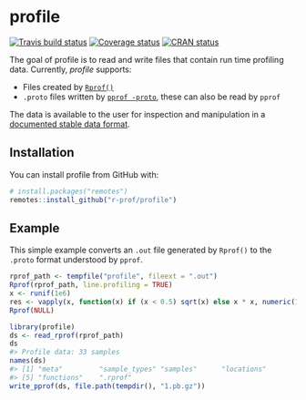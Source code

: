 
<!-- README.md is generated from README.Rmd. Please edit that file -->
profile
=======

[![Travis build status](https://travis-ci.org/r-prof/profile.svg?branch=master)](https://travis-ci.org/r-prof/profile) [![Coverage status](https://codecov.io/gh/r-prof/profile/branch/master/graph/badge.svg)](https://codecov.io/github/r-prof/profile?branch=master) [![CRAN status](https://www.r-pkg.org/badges/version/profile)](https://cran.r-project.org/package=profile)

The goal of profile is to read and write files that contain run time profiling data. Currently, *profile* supports:

-   Files created by [`Rprof()`](https://www.rdocumentation.org/packages/utils/versions/3.4.3/topics/Rprof)
-   `.proto` files written by [`pprof -proto`](https://github.com/google/pprof), these can also be read by `pprof`

The data is available to the user for inspection and manipulation in a [documented stable data format](https://r-prof.github.io/profile/reference/validate_profile.html).

Installation
------------

You can install profile from GitHub with:

``` r
# install.packages("remotes")
remotes::install_github("r-prof/profile")
```

Example
-------

This simple example converts an `.out` file generated by `Rprof()` to the `.proto` format understood by `pprof`.

``` r
rprof_path <- tempfile("profile", fileext = ".out")
Rprof(rprof_path, line.profiling = TRUE)
x <- runif(1e6)
res <- vapply(x, function(x) if (x < 0.5) sqrt(x) else x * x, numeric(1))
Rprof(NULL)

library(profile)
ds <- read_rprof(rprof_path)
ds
#> Profile data: 33 samples
names(ds)
#> [1] "meta"         "sample_types" "samples"      "locations"   
#> [5] "functions"    ".rprof"
write_pprof(ds, file.path(tempdir(), "1.pb.gz"))
```
